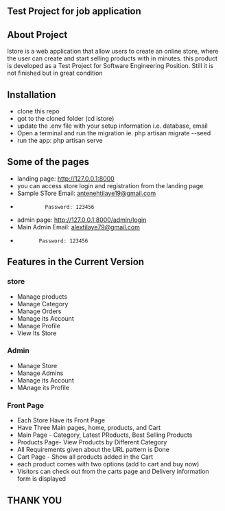## Test Project for job application
## About Project

Istore is a web application that allow users to create an online store, where the user can create and start selling products with in minutes. this product is developed as a Test Project for Software Engineering Position. Still it is not finished but in great condition

## Installation
- clone this repo
- got to the cloned folder (cd istore)
- update the .env file with your setup information i.e. database, email
- Open a terminal and run the migration ie. php artisan migrate --seed
- run the app: php artisan serve

## Some of the pages
- landing page: http://127.0.0.1:8000
- you can access store login and registration from the landing page
- Sample STore Email: antenehtilaye19@gmail.com
-              Password: 123456
- admin page: http://127.0.0.1:8000/admin/login
- Main Admin Email: alextilaye79@gmail.com
-            Password: 123456

## Features in the Current Version

### store

- Manage products
- Manage Category
- Manage Orders
- Manage its Account
- Manage Profile
- View Its Store

### Admin

- Manage Store
- Manage Admins
- Manage its Account
- MAnage its Profile

### Front Page

- Each Store Have its Front Page
- Have Three Main pages, home, products, and Cart
- Main Page - Category, Latest PRoducts, Best Selling Products
- Products Page- View Products by Different Category
- All Requirements given about the URL pattern is Done
- Cart Page - Show all products added in the Cart
- each product comes with two options (add to cart and buy now)
- Visitors can check out from the carts page and Delivery information form is displayed


## THANK YOU